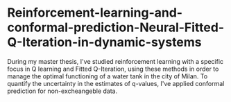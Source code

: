 # Reinforcement-learning-and-conformal-prediction-Neural-Fitted-Q-Iteration-in-dynamic-systems
During my master thesis, I've studied reinforcement learning with a specific focus in Q learning and Fitted Q-Iteration, using these methods in order to manage the optimal functioning of a water tank in the city of Milan. To quantify the uncertainty in the estimates of q-values, I've applied conformal prediction for non-excheangeble data.
